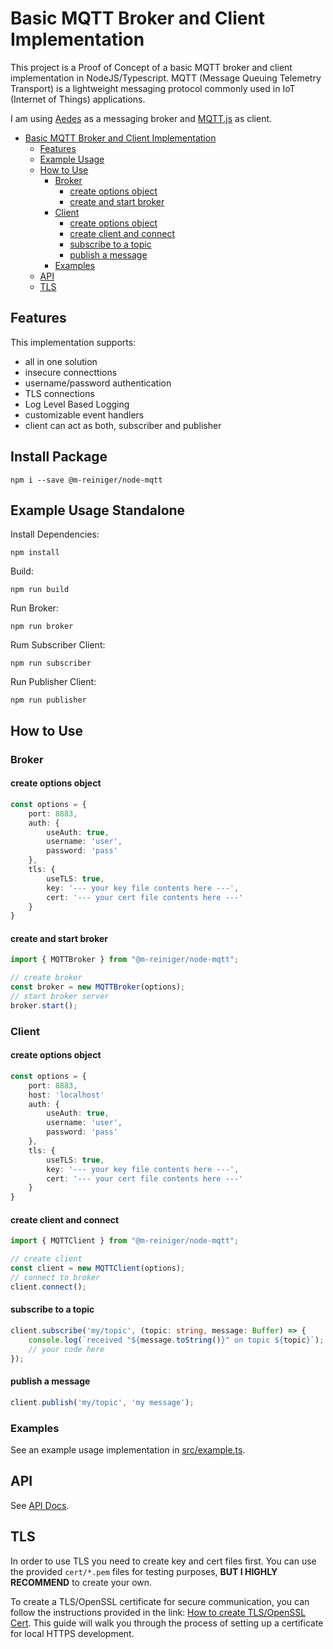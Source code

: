 # Basic MQTT Broker and Client Implementation

This project is a Proof of Concept of a basic MQTT broker and client implementation in NodeJS/Typescript. MQTT (Message Queuing Telemetry Transport) is a lightweight messaging protocol commonly used in IoT (Internet of Things) applications.

I am using [Aedes](https://github.com/moscajs/aedes) as a messaging broker and [MQTT.js](https://github.com/mqttjs/MQTT.js) as client.

- [Basic MQTT Broker and Client Implementation](#basic-mqtt-broker-and-client-implementation)
  - [Features](#features)
  - [Example Usage](#example-usage)
  - [How to Use](#how-to-use)
    - [Broker](#broker)
      - [create options object](#create-options-object)
      - [create and start broker](#create-and-start-broker)
    - [Client](#client)
      - [create options object](#create-options-object-1)
      - [create client and connect](#create-client-and-connect)
      - [subscribe to a topic](#subscribe-to-a-topic)
      - [publish a message](#publish-a-message)
    - [Examples](#examples)
  - [API](#api)
  - [TLS](#tls)


## Features

This implementation supports:
* all in one solution
* insecure connecttions
* username/password authentication
* TLS connections
* Log Level Based Logging
* customizable event handlers
* client can act as both, subscriber and publisher

## Install Package

```
npm i --save @m-reiniger/node-mqtt
```

## Example Usage Standalone

Install Dependencies:
```
npm install
```

Build:
```
npm run build
```

Run Broker:
```
npm run broker
```

Rum Subscriber Client:
```
npm run subscriber
```

Run Publisher Client:
```
npm run publisher
```

## How to Use

### Broker

#### create options object
```TypeScript
const options = {
    port: 8883,
    auth: {
        useAuth: true,
        username: 'user',
        password: 'pass'
    },
    tls: {
        useTLS: true,
        key: '--- your key file contents here ---',
        cert: '--- your cert file contents here ---'
    }
}
```
#### create and start broker
```TypeScript
import { MQTTBroker } from "@m-reiniger/node-mqtt";

// create broker
const broker = new MQTTBroker(options);
// start broker server
broker.start();
```

### Client

#### create options object
```TypeScript
const options = {
    port: 8883,
    host: 'localhost'
    auth: {
        useAuth: true,
        username: 'user',
        password: 'pass'
    },
    tls: {
        useTLS: true,
        key: '--- your key file contents here ---',
        cert: '--- your cert file contents here ---'
    }
}
```
#### create client and connect
```TypeScript
import { MQTTClient } from "@m-reiniger/node-mqtt";

// create client
const client = new MQTTClient(options);
// connect to broker
client.connect();
```

#### subscribe to a topic
```TypeScript
client.subscribe('my/topic', (topic: string, message: Buffer) => {
    console.log(`received "${message.toString()}" on topic ${topic}`);
    // your code here
});
```

#### publish a message
```TypeScript
client.publish('my/topic', 'my message');
```

### Examples

See an example usage implementation in [src/example.ts](src/example.ts).

## API

See [API Docs](./docs/globals.md).

## TLS

In order to use TLS you need to create key and cert files first. You can use the provided `cert/*.pem` files for testing purposes, **BUT I HIGHLY RECOMMEND** to create your own.

To create a TLS/OpenSSL certificate for secure communication, you can follow the instructions provided in the link: [How to create TLS/OpenSSL Cert](https://deliciousbrains.com/ssl-certificate-authority-for-local-https-development/). This guide will walk you through the process of setting up a certificate for local HTTPS development.
